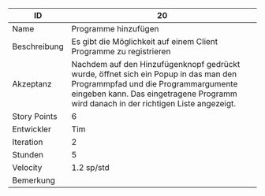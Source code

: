 | ID         |20|
|------------|-|
|Name        |Programme hinzufügen|
|Beschreibung|Es gibt die Möglichkeit auf einem Client Programme zu registrieren| 
|Akzeptanz   |Nachdem auf den Hinzufügenknopf gedrückt wurde, öffnet sich ein Popup in das man den Programmpfad und die Programmargumente eingeben kann. Das eingetragene Programm wird danach in der richtigen Liste angezeigt.|
|Story Points|6|
|Entwickler  |Tim|
|Iteration   |2|
|Stunden     |5|
|Velocity    |1.2 sp/std|
|Bemerkung   ||
